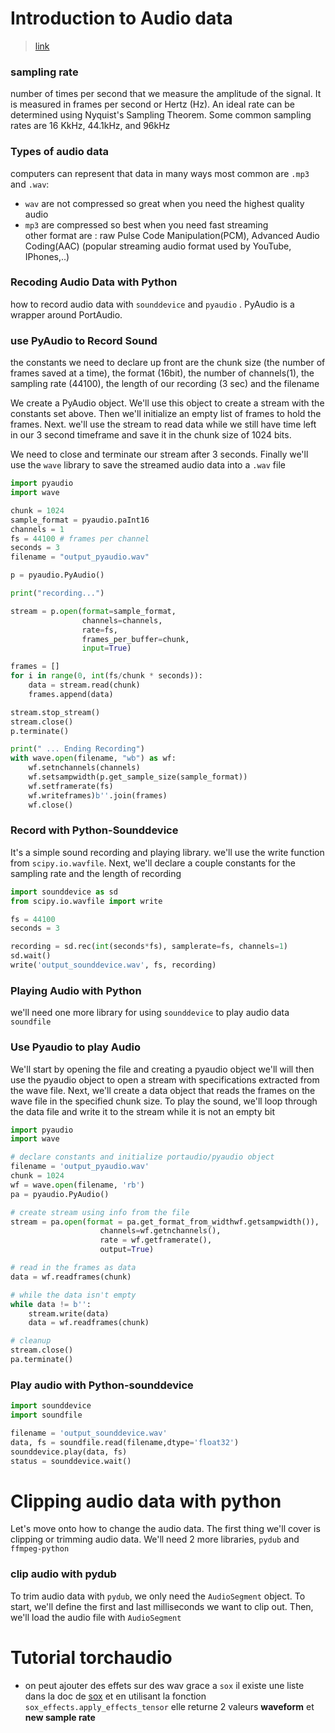 # Introduction to Audio data 
> [link](https://blog.deepgram.com/best-python-audio-manipulation-tools/)

### sampling rate
number of times per second that we measure the amplitude of the signal. It is measured in frames per second or Hertz (Hz). An ideal rate can be determined using Nyquist's Sampling Theorem. Some common sampling rates are 16 KkHz, 44.1kHz, and 96kHz

### Types of audio data

computers can represent that data in many ways most common are `.mp3` and `.wav`:
* `wav` are not compressed so great when you need the highest quality audio 
* `mp3` are compressed so best when you need fast streaming \
other format are : raw Pulse Code Manipulation(PCM), Advanced Audio Coding(AAC) (popular streaming audio format used by YouTube, IPhones,..)

### Recoding Audio Data with Python

how to record audio data with `sounddevice` and `pyaudio` . PyAudio is a wrapper around PortAudio.

### use PyAudio to Record Sound 

the constants we need to declare up front are the chunk size (the number of frames saved at a time), the format (16bit), the number of channels(1), the sampling rate (44100), the length of our recording (3 sec) and the filename

We create a PyAudio object. We'll use this object to create a stream with the constants set above. Then we'll initialize an empty list of frames to hold the frames. Next. we'll use the stream to read data while we still have time left in our 3 second timeframe and save it in the chunk size of 1024 bits.

We need to close and terminate our stream after 3 seconds. Finally we'll use the `wave` library to save the streamed audio data into a `.wav` file

```python
import pyaudio
import wave

chunk = 1024
sample_format = pyaudio.paInt16
channels = 1
fs = 44100 # frames per channel
seconds = 3
filename = "output_pyaudio.wav"

p = pyaudio.PyAudio()

print("recording...")

stream = p.open(format=sample_format,
                channels=channels,
                rate=fs,
                frames_per_buffer=chunk,
                input=True)

frames = []
for i in range(0, int(fs/chunk * seconds)):
    data = stream.read(chunk)
    frames.append(data)

stream.stop_stream()
stream.close()
p.terminate()

print(" ... Ending Recording")
with wave.open(filename, "wb") as wf:
    wf.setnchannels(channels)
    wf.setsampwidth(p.get_sample_size(sample_format))
    wf.setframerate(fs)
    wf.writeframes)b''.join(frames)
    wf.close()

```

### Record with Python-Sounddevice

It's a simple sound recording and playing library. we'll use the write function from `scipy.io.wavfile`. Next, we'll declare a couple constants for the sampling rate and the length of recording

```python
import sounddevice as sd
from scipy.io.wavfile import write

fs = 44100
seconds = 3

recording = sd.rec(int(seconds*fs), samplerate=fs, channels=1)
sd.wait()
write('output_sounddevice.wav', fs, recording)

```

### Playing Audio with Python

we'll need one more library for using `sounddevice` to play audio data `soundfile`

### Use Pyaudio to play Audio

We'll start by opening the file and creating a pyaudio object
we'll will then use the pyaudio object to open a stream with specifications extracted from the wave file. Next, we'll create a data object that reads the frames on the wave file in the specified chunk size. To play the sound, we'll loop through the data file and write it to the stream while it is not an empty bit

```python
import pyaudio
import wave

# declare constants and initialize portaudio/pyaudio object
filename = 'output_pyaudio.wav'
chunk = 1024
wf = wave.open(filename, 'rb')
pa = pyaudio.PyAudio()

# create stream using info from the file
stream = pa.open(format = pa.get_format_from_widthwf.getsampwidth()),
                    channels=wf.getnchannels(),
                    rate = wf.getframerate(),
                    output=True)

# read in the frames as data
data = wf.readframes(chunk)

# while the data isn't empty
while data != b'':
    stream.write(data)
    data = wf.readframes(chunk)

# cleanup
stream.close()
pa.terminate()

```

### Play audio with Python-sounddevice

```python
import sounddevice
import soundfile

filename = 'output_sounddevice.wav'
data, fs = soundfile.read(filename,dtype='float32')
sounddevice.play(data, fs)
status = sounddevice.wait()
```

# Clipping audio data with python

Let's move onto how to change the audio data. The first thing we'll cover is clipping or trimming audio data. We'll need 2 more libraries, `pydub` and `ffmpeg-python`

### clip audio with pydub

To trim audio data with `pydub`, we only need the `AudioSegment` object. To start, we'll define the first and last milliseconds we want to clip out. Then, we'll load the audio file with `AudioSegment`

# Tutorial torchaudio

* on peut ajouter des effets sur des wav grace a `sox` il existe une liste dans la doc de [sox](https://sox.sourceforge.net/sox.html) et en utilisant la fonction `sox_effects.apply_effects_tensor` elle returne 2 valeurs **waveform** et **new sample rate**

